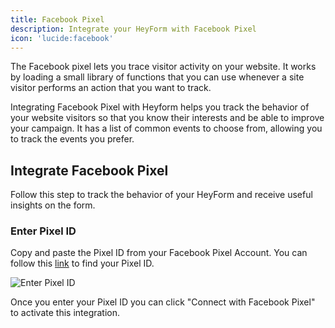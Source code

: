 ```yaml
---
title: Facebook Pixel
description: Integrate your HeyForm with Facebook Pixel
icon: 'lucide:facebook'
---
```


The Facebook pixel lets you trace visitor activity on your website. It works by loading a small library of functions that you can use whenever a site visitor performs an action that you want to track.

Integrating Facebook Pixel with Heyform helps you track the behavior of your website visitors so that you know their interests and be able to improve your campaign. It has a list of common events to choose from, allowing you to track the events you prefer.

## Integrate Facebook Pixel

Follow this step to track the behavior of your HeyForm and receive useful insights on the form.

### Enter Pixel ID
    
Copy and paste the Pixel ID from your Facebook Pixel Account. You can follow this [link](https://www.facebook.com/business/help/952192354843755?id=1205376682832142) to find your Pixel ID.

<img
  src="/images/integration-fbx.png"
  alt="Enter Pixel ID"
  data-zoomable
/>

Once you enter your Pixel ID you can click "Connect with Facebook Pixel" to activate this integration.